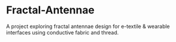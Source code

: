# Fractal-Antennae
A project exploring fractal antennae design for e-textile &amp; wearable interfaces using conductive fabric and thread. 
